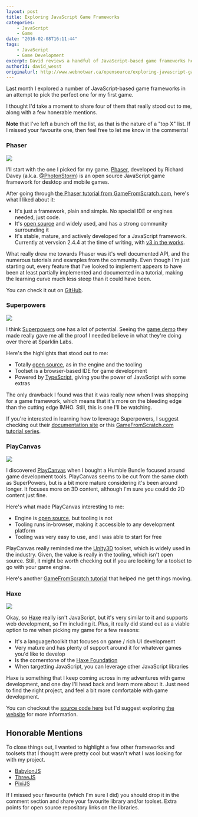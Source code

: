 ```yaml
---
layout: post
title: Exploring JavaScript Game Frameworks
categories:
    - JavaScript
    - Game
date: "2016-02-08T16:11:44"
tags:
    - JavaScript
    - Game Development
excerpt: David reviews a handful of JavaScript-based game frameworks he went through before selecting one for his new game.
authorId: david_wesst
originalurl: http://www.webnotwar.ca/opensource/exploring-javascript-game-frameworks
---
```

Last month I explored a number of JavaScript-based game frameworks in an attempt to pick the perfect one for my first game.

I thought I'd take a moment to share four of them that really stood out to me, along with a few honerable mentions.

**Note** that I've left a bunch off the list, as that is the nature of a "top X" list. If I missed your favourite one, then feel free to let me know in the comments!

### Phaser
![](http://blog.davidwesst.com/2016/02/Exploring-JavaScript-Game-Frameworks/phaser.png)

I'll start with the one I picked for my game. [Phaser](http://phaser.io/), developed by Richard Davey (a.k.a. [@PhotonStorm](https://twitter.com/photonstorm)) is an open source JavaScript game framework for desktop and mobile games.

After going through [the Phaser tutorial from GameFromScratch.com](http://www.gamefromscratch.com/page/Adventures-in-Phaser-with-TypeScript-tutorial-series.aspx), here's what I liked about it:

* It's just a framework, plain and simple. No special IDE or engines needed, just code.
* It's [open source](https://github.com/photonstorm/phaser) and widely used, and has a strong community surrounding it
* It's stable, mature, and actively developed for a JavaScript framework. Currently at vervsion 2.4.4 at the time of writing, with [v3 in the works](http://phaser.io/labs).

What really drew me towards Phaser was it's well documented API, and the numerous tutorials and examples from the community. Even though I'm just starting out, every feature that I've looked to implement appears to have been at least partially implemented and documented in a tutorial, making the learning curve much less steep than it could have been.

You can check it out on [GitHub](https://github.com/photonstorm/phaser).

### Superpowers
![](http://blog.davidwesst.com/2016/02/Exploring-JavaScript-Game-Frameworks/superpowers.png)

I think [Superpowers](http://superpowers-html5.com/index.en.html) one has a lot of potential. Seeing the [game demo](http://sparklinlabs.itch.io/discover-superpowers) they made really gave me all the proof I needed believe in what they're doing over there at Sparklin Labs.

Here's the highlights that stood out to me:
* Totally [open source](https://github.com/superpowers/superpowers), as in the engine and the tooling
* Toolset is a browser-based IDE for game development
* Powered by [TypeScript](http://www.typescriptlang.org/), giving you the power of JavaScript with some extras

The only drawback I found was that it was really new when I was shopping for a game framework, which means that it's more on the bleeding edge than the cutting edge IMHO. Still, this is one I'll be watching.

If you're interested in learning how to leverage Superpowers, I suggest checking out their [documentation site](http://docs.superpowers-html5.com/en/getting-started/about-superpowers) or this [GameFromScratch.com tutorial series](http://www.gamefromscratch.com/post/2016/02/01/Superpowers-Tutorial-Series-Part-One-Getting-Started.aspx).

### PlayCanvas
![](http://blog.davidwesst.com/2016/02/Exploring-JavaScript-Game-Frameworks/playcanvas.png)

I discovered [PlayCanvas](https://playcanvas.com/) when I bought a Humble Bundle focused around game development tools. PlayCanvas seems to be cut from the same cloth as SuperPowers, but is a bit more mature considering it's been around longer. It focuses more on 3D content, although I'm sure you could do 2D content just fine.

Here's what made PlayCanvas interesting to me:
* Engine is [open source](https://github.com/playcanvas/engine), but tooling is not
* Tooling runs in-browser, making it accessible to any development platform
* Tooling was very easy to use, and I was able to start for free

PlayCanvas really reminded me the [Unity3D](https://unity3d.com/) toolset, which is widely used in the industry. Given, the value is really in the tooling, which isn't open source. Still, it might be worth checking out if you are looking for a toolset to go with your game engine.

Here's another [GameFromScratch tutorial](http://www.gamefromscratch.com/post/2015/04/19/A-Closer-Look-at-the-PlayCanvas-Game-Engine.aspx) that helped me get things moving.

### Haxe
![](http://blog.davidwesst.com/2016/02/Exploring-JavaScript-Game-Frameworks/haxe.png)

Okay, so [Haxe](http://haxe.org/) really isn't JavaScript, but it's very similar to it and supports web development, so I'm including it. Plus, it really did stand out as a viable option to me when picking my game for a few reasons:

* It's a language/toolkit that focuses on game / rich UI development
* Very mature and has plenty of support around it for whatever games you'd like to develop
* Is the cornerstone of the [Haxe Foundation](http://haxe.org/foundation/)
* When targetting JavaScript, you can leverage other JavaScript libraries

Haxe is something that I keep coming across in my adventures with game development, and one day I'll head back and learn more about it. Just need to find the right project, and feel a bit more comfortable with game development.

You can checkout the [source code here](https://github.com/HaxeFoundation/haxe) but I'd suggest exploring [the website](http://haxe.org/) for more information.

## Honorable Mentions
To close things out, I wanted to highlight a few other frameworks and toolsets that I thought were pretty cool but wasn't what I was looking for with my project.

* [BabylonJS](http://babylonjs.com/)
* [ThreeJS](http://threejs.org/)
* [PixiJS](http://www.pixijs.com/)

If I missed your favourite (which I'm sure I did) you should drop it in the comment section and share your favourite library and/or toolset. Extra points for open source repository links on the libraries.